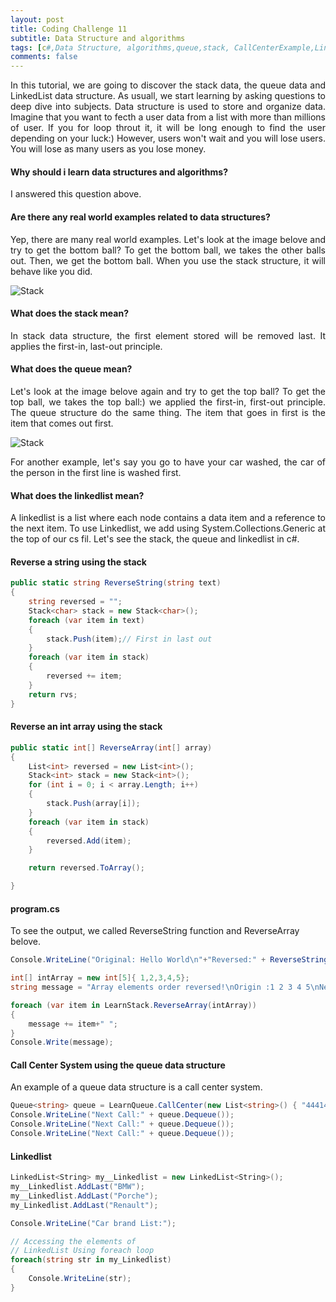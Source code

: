 ```yaml
---
layout: post
title: Coding Challenge 11
subtitle: Data Structure and algorithms
tags: [c#,Data Structure, algorithms,queue,stack, CallCenterExample,LinkedList]
comments: false
---
```


<p style='text-align: justify;'>
In this tutorial, we are going to discover the stack data, the queue data and LinkedList data structure. As usuall, we start learning by asking questions to deep dive into subjects. Data structure is used to store and organize data. Imagine that you want to fecth a user data from a list with more than millions of user. If you for loop throut it, it will be long enough to find the user depending on your luck:) However, users won't wait  and you will lose users. You will lose as many users as you lose money.   </p>

#### Why should i learn data structures and algorithms?
I answered this question above.

#### Are there any real world examples related to data structures?
<p style='text-align: justify;'>Yep, there are many real world examples. Let's look at the image belove and try to get the bottom ball? To get the bottom ball, we takes the other balls out. Then, we get the bottom ball. When you use the stack structure, it will behave like you did.  </p>

<img src="https://github.com/baristutakli/baristutakli.github.io/blob/master/assets/img/stack.jpg?raw=true" alt="Stack">

#### What does the stack mean?
<p style='text-align: justify;'>
In stack data structure, the first element stored will be removed last. It applies the first-in, last-out principle.</p>

#### What does the  queue mean?
<p style='text-align: justify;'>
Let's look at the image belove again and try to get the top ball? To get the top ball, we takes the top ball:) we applied the first-in, first-out principle. The queue structure do the same thing. The item that goes in first is the item that comes out first.</p>
<img src="https://github.com/baristutakli/baristutakli.github.io/blob/master/assets/img/stack.jpg?raw=true" alt="Stack">

<p style='text-align: justify;'>
For another example, let's say you go to have your car washed, the car of the person in the first line is washed first. </p>

#### What does the linkedlist mean?
<p style='text-align: justify;'>
A linkedlist is a list where each node contains a data item and a reference to the next item. To use Linkedlist, we add using System.Collections.Generic at the top of our cs fil. Let's see the stack, the queue and linkedlist in c#.</p>

#### Reverse a string using the stack
```c#
public static string ReverseString(string text)
{
    string reversed = "";
    Stack<char> stack = new Stack<char>();
    foreach (var item in text)
    {
        stack.Push(item);// First in last out
    }
    foreach (var item in stack)
    {
        reversed += item;
    }
    return rvs;
}
```
#### Reverse an int array using the stack
```c#
public static int[] ReverseArray(int[] array)
{
    List<int> reversed = new List<int>();
    Stack<int> stack = new Stack<int>();
    for (int i = 0; i < array.Length; i++)
    {
        stack.Push(array[i]);
    }
    foreach (var item in stack)
    {
        reversed.Add(item);
    }

    return reversed.ToArray();

}
```


#### program.cs 
To see the output, we called ReverseString function and ReverseArray belove.
```c#
Console.WriteLine("Original: Hello World\n"+"Reversed:" + ReverseString("Hello World"))

int[] intArray = new int[5]{ 1,2,3,4,5};
string message = "Array elements order reversed!\nOrigin :1 2 3 4 5\nNew :";

foreach (var item in LearnStack.ReverseArray(intArray))
{
    message += item+" ";
}
Console.Write(message);
```

#### Call Center System using the queue data structure
An example of a queue data structure is a call center system.
```c#
Queue<string> queue = LearnQueue.CallCenter(new List<string>() { "4441444", "5554555", "053454565" });
Console.WriteLine("Next Call:" + queue.Dequeue());
Console.WriteLine("Next Call:" + queue.Dequeue());
Console.WriteLine("Next Call:" + queue.Dequeue());
```

#### Linkedlist 

```c#
LinkedList<String> my__Linkedlist = new LinkedList<String>();
my__Linkedlist.AddLast("BMW");
my__Linkedlist.AddLast("Porche");
my_Linkedlist.AddLast("Renault");

Console.WriteLine("Car brand List:");

// Accessing the elements of 
// LinkedList Using foreach loop
foreach(string str in my_Linkedlist)
{
    Console.WriteLine(str);
}
```
